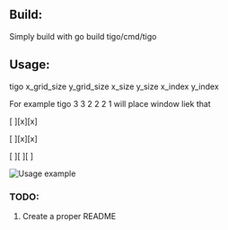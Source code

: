 ## Build:

Simply build with go build tigo/cmd/tigo

## Usage:

tigo x_grid_size y_grid_size x_size y_size x_index y_index

For example tigo 3 3 2 2 2 1 will place window liek that

[ ][x][x]

[ ][x][x]

[ ][ ][ ]

![Usage example](https://imgur.com/FjBnHUQ "Usage example")

### TODO:
1. Create a proper README